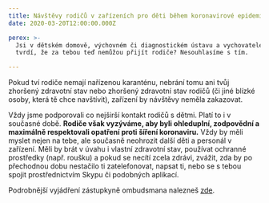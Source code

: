 ```yaml
---
title: Návštěvy rodičů v zařízeních pro děti během koronavirové epidemie
date: 2020-03-20T12:00:00.000Z

perex: >-
  Jsi v dětském domově, výchovném či diagnostickém ústavu a vychovatelé ti
  tvrdí, že za tebou teď nemůžou přijít rodiče? Nesouhlasíme s tím.

---
```





Pokud tví rodiče nemají nařízenou karanténu, nebrání tomu ani tvůj zhoršený zdravotní stav nebo zhoršený zdravotní stav rodičů (či jiné blízké osoby, která tě chce navštívit), zařízení by návštěvy neměla zakazovat. 



Vždy jsme podporovali co nejširší kontakt rodičů s dětmi. Platí to i v současné době. **Rodiče však vyzýváme, aby byli ohleduplní, zodpovědní a maximálně respektovali opatření proti šíření koronaviru.** Vždy by měli myslet nejen na tebe, ale současně neohrozit další děti a personál v zařízení. Měli by brát v úvahu i vlastní zdravotní stav, používat ochranné prostředky (např. roušku) a pokud se necítí zcela zdrávi, zvážit, zda by po přechodnou dobu nestačilo ti zatelefonovat, napsat ti, nebo se s tebou spojit prostřednictvím Skypu či podobných aplikací.



Podrobnější vyjádření zástupkyně ombudsmana nalezneš [zde](https://www.ochrance.cz/aktualne/tiskove-zpravy-2020/aktualne-k-navstevam-rodicu-v-zarizenich-pro-deti/).




